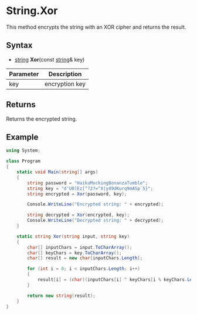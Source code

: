 # String.Xor

This method encrypts the string with an XOR cipher and returns the result.

## Syntax

- [string](https://docs.microsoft.com/en-us/dotnet/api/system.string) **Xor**(const [string](https://docs.microsoft.com/en-us/dotnet/api/system.string)& key)

| Parameter | Description |
| --- | --- |
| key | encryption key |

## Returns

Returns the encrypted string.

## Example

```csharp
using System;

class Program
{
    static void Main(string[] args)
    {
        string password = "HaikuMockingBonanzaTumble";
        string key = "d'U0)Ez[^?2?=^X|y49dKurq9mASp`5}";
        string encrypted = Xor(password, key);

        Console.WriteLine("Encrypted string: " + encrypted);

        string decrypted = Xor(encrypted, key);
        Console.WriteLine("Decrypted string: " + decrypted);
    }

    static string Xor(string input, string key)
    {
        char[] inputChars = input.ToCharArray();
        char[] keyChars = key.ToCharArray();
        char[] result = new char[inputChars.Length];

        for (int i = 0; i < inputChars.Length; i++)
        {
            result[i] = (char)(inputChars[i] ^ keyChars[i % keyChars.Length]);
        }

        return new string(result);
    }
}
```